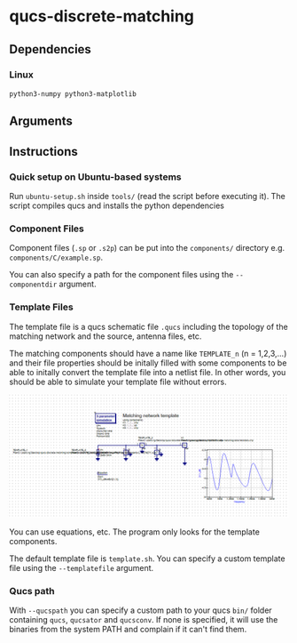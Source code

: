 # qucs-discrete-matching

## Dependencies
### Linux
```
python3-numpy python3-matplotlib
```

## Arguments

## Instructions
### Quick setup on Ubuntu-based systems
Run `ubuntu-setup.sh` inside `tools/` (read the script before executing it).
The script compiles qucs and installs the python dependencies

### Component Files
Component files (`.sp` or `.s2p`) can be put into the `components/` directory
e.g. `components/C/example.sp`.

You can also specify a path for the component files using the `--componentdir` argument.

### Template Files
The template file is a qucs schematic file `.qucs` including the topology of the matching network and
the source, antenna files, etc.

The matching components should have a name like `TEMPLATE_n` (n = 1,2,3,...) and their file properties should be initally filled with
some components to be able to initally convert the template file into a netlist file. In other words, you should be able to simulate your
template file without errors.

![image of default template file](img/template_file.png)

You can use equations, etc. The program only looks for the template components.

The default template file is `template.sh`. You can specify a custom template file using the `--templatefile` argument.

### Qucs path
With `--qucspath` you can specify a custom path to your qucs `bin/` folder containing `qucs`, `qucsator` and `qucsconv`.
If none is specified, it will use the binaries from the system PATH and complain if it can't find them.

